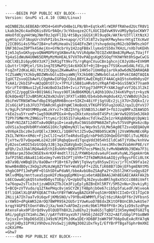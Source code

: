 .

    -----BEGIN PGP PUBLIC KEY BLOCK-----
    Version: GnuPG v1.4.10 (GNU/Linux)
    
    mQINBE2bL6EBEADrXM34+G4VPvO4Be1LFN/Bh+EqtkxRlrWIRFfRAhed2UcfR8V1
    Lkab3m26c4adhQ6is8VGr9AQn/3cYkbxqze2CfLXUCIQdVwK9VvUMSy9pSoCKWY7
    mHoOfdCqyH4tWqJNmf0zJqVFlIQ/4tSByxjGGSXjRl9uqOk/AKfArU3TllXtNzXJ
    qyHtG/ulF3AopUrchVhPIzbsJk+napqr/CYlXl8T2v3qnKFMwyhevrHtgITXcKwV
    j2ICB9Si4sSfKw7IB4+ufoMiHeaUv21G4EFoZWtiYshvqdoUqzRG2cbD9W9szkOf
    UNF30JxeZ0PTk4SAejXn+GYNcbrVy1H2zqFB8xllymxGtS50x7KHzL/nXb7oKEHh
    Ijm5Jq5xGKhygvoQNmMOPbYgSKBmvFA/VViRdpNe7ECQZxNtBm8JRpMwyLTUajff
    Yp4aS1dWuN4U0W65ERMyMzMoHEAL97VXT0vPAEgsKgK5SOqfYKhWYNt0hSgwCwCG
    nQClXELDi6pyO6V3zK7j3kR1gTt9kv7S/rgRqnCVuuCBn1ghcnjC0JyU8o+EVH9M
    LQuttrlYQMjel/SXs1nq7ESMwPOjS4c6XOC6f+0jIB+gqs7fSSKxumSdALfd1L/8
    FsqZnf2dKaLAELYKz23CQgaiZKwWwAhvj1HH5o7iUmHbp1arUkaOw6dNZQARAQAB
    tCZSaWNjYXJkbyBDZWNvbGluIDxyaWNjYXJkb0BjZWNvbGluLml0PokCOAQTAQIA
    IgUCTZsvoQIbAwYLCQgHAwIGFQgCCQoLBBYCAwECHgECF4AACgkQ5toXe0b0ysQY
    TxAA1/2kbISP+uW2qQ8tO7Jc+7PYLFi5B81uHRvbtuYRqAfHD+bGsS5NCkT7nam9
    YGriFT4YBNuo12yEJsWzBoD3aIb9+Iviz7Vtpg73dPPCPrXAKJqgFxVf2Qi3l2kI
    gDCtCZ/pggESk+BO19A6i7euys9OTJAdB6KMQ6/LAQhb1OUvJ34xKVPqstz+kyzN
    0Jk8Qe4Qf3JvBR5RCAZ8xNJsbVj3FXTlx8BO/Eb4xb0vHq0du4X2/CVWBdUjhZe1
    dbiFmVTRNSWTmwfdbpI9Sg6RH6Bnce+5IKZn48iYFjSgtUEc2jLjX7U+ZUQkxI/z
    2Cs6GjkP1sbJFU37YDARcHlgk8YqWClHoBoULVTKGPF95Fuq2oUG2/qaILQYxVJ7
    h/9gLPc5P4OtMM8yxWLzkYvz7+3BZIhYg/ESNB3SJcAWF3+fUJJzq8MFxZEAWSD5
    rkEe2su5YrxmP+1wg59UKdPEGx4+0yoIKktxHzoXe8T4SPstiWrVw92O5Sm5J6kO
    T2Ph7SMWrMcZ9NGivTttymirIC651S7akpAbxcTdlkwZZe1zrkKqbBQ8qUjDpWz1
    7EmPrN1ZAT12dOTxAv0QNtpiD+iea8yRxC9ASSdXPN68ZmTyhv575VdPgHx6zcBp
    uOVSia3oq9Vb0RYxkWSG1OXc7gNDmyN3llw/Wqv9s5/ULMe5Ag0ETZsvoQEQAOyH
    v8V6pkIbcz0eIuVQElxJ3KKCL/1Q8H7ktJZ5vQw29Bb05LW3Njj2VsW9NoNEc6Rp
    ZkIL7WYKn+XMdc+Fj2xClJI+wStTe4RdsdIgO/nbP9dSIOhQeDSVY8DliTuLME8z
    TjxYtw/D7vQepeWLo242i0F1RqbqQavd1TqxqVdd3054h5IldCa6TjYUOw/knhVw
    Ey82osCeKOI5dzGtQdy3JBj3qxZGAVgbxDjIwqosTxlnes3Rhc9m3VabHnP8E/sY
    qFQh/2u3JbAlRQ4w4USthI8skHV+BQKUTPU7ocsPNmi5LtvMvNbWN9bJ9EWa7F3i
    BV00arpmJ5OeCNSE9x4rKXF4mdtl7JiZ/PXWKb4zdva4uFCeeKvhyWLJ5gmkHrOA
    3afP25NIzBAa8114GxUmy7vHVIbIPTjUYR+TZfkDWRUk6aAIQjyV9gysFECi0LtK
    xB7a9B/eWBqD1h/8aOBwrrP1B+t67ydWVjTqVwyty8h5ywIViv/jrTCnCN9fa1e2
    NnwHB4dBOyc3kOg2sMzAzWg8ZYfmY+Ws8VpFf+zZULfiK68B7lDmjEFhgmENXtMS
    shgbC0Pf1JmPpMF+QlGhSDtwPdaNt/bbeAvbU8oZSAqPa2Y+2b5l2hKYsoQgs82F
    9KlvdMQq/mnttuea5zpoH2FzNagqEpMKU+gix6etABEBAAGJAh8EGAECAAkFAk2b
    L6ECGwwACgkQ5toXe0b0ysTUEg//Q+UpbUTqJ6ZeyuboBRlhg8xX5CCcO88iVmft
    tw76opw2sTlo3stjzuWDUXZTbJCm3FiyEplyBZBnEHl5RTY/5M52nNu+2bvkiyRj
    5+BCQ+zVTVudo/q1ZfAePHqc8vjmSCYZKjT4BphjbOe67cib5p5faLedF/WjveoA
    Efl1GbKlXLQFAPXQEACTYAvtFBYfWKVwgBAZGX9Foq51HrOENtCIIeDrCE1fIpC0
    2NiijA7Ih7aaTv9i6qvFjKMbSNO/v79YBu4EWMMfLFSqlt6ziRAsQFf6r2VFbsnS
    srXW93+dPqkWK52ArOQ78WPR95k2GU5r1YUwKuoD7BEdxZK1tOFBUnCBhJwkUSe7
    krqgY4GP9ItOonY4NvJjXa/kmk7vAFDmZzznKc9bKlPR0fPY8rJKy1zD9s5zdPgm
    AtensFakx0PlDrQd9vyOlQUDThBX2L2u8Ehy2j9a8G5jTqBQf23X5myHmQTG82Tq
    bRi/pgEgS7X1mhiZWc//pAYfV8YayxUh7jhH56jZddZF7X32+AEfzbbplPtGoBW9
    fpjsxIv+38pD6SdIEi349zNlMIPhJdKw1DErXD6BF3sWH79F766pOuExAcRYA7qN
    cnyXjHDy31PYKiV9hDvoJVoSw2jj8UNg3O82iDxfkyI/EfYBrPTBgaTGphr0mXNI
    n2KXzPM=
    =Ghw7
    -----END PGP PUBLIC KEY BLOCK-----
